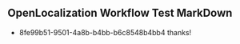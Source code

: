 ## OpenLocalization Workflow Test MarkDown
* 8fe99b51-9501-4a8b-b4bb-b6c8548b4bb4 thanks!

<!--HONumber=Sep16_HO1-->


